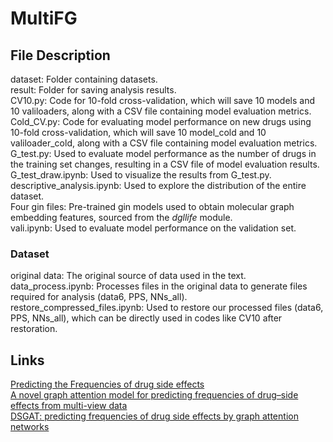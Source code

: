 # MultiFG
## File Description  
dataset: Folder containing datasets.  
result: Folder for saving analysis results.  
CV10.py: Code for 10-fold cross-validation, which will save 10 models and 10 valiloaders, along with a CSV file containing model evaluation metrics.  
Cold_CV.py: Code for evaluating model performance on new drugs using 10-fold cross-validation, which will save 10 model_cold and 10 valiloader_cold, along with a CSV file containing model evaluation metrics.  
G_test.py: Used to evaluate model performance as the number of drugs in the training set changes, resulting in a CSV file of model evaluation results.  
G_test_draw.ipynb: Used to visualize the results from G_test.py.  
descriptive_analysis.ipynb: Used to explore the distribution of the entire dataset.  
Four gin files: Pre-trained gin models used to obtain molecular graph embedding features, sourced from the *dgllife* module.  
vali.ipynb: Used to evaluate model performance on the validation set.  
### Dataset  
original data: The original source of data used in the text.  
data_process.ipynb: Processes files in the original data to generate files required for analysis (data6, PPS, NNs_all).  
restore_compressed_files.ipynb: Used to restore our processed files (data6, PPS, NNs_all), which can be directly used in codes like CV10 after restoration.   
## Links    
[Predicting the Frequencies of drug side effects](https://github.com/paccanarolab/Side-effect-Frequencies "Predicting the Frequencies of drug side effects")   
[A novel graph attention model for predicting frequencies of drug–side effects from multi-view data](https://github.com/zhc940702/MGPred "A novel graph attention model for predicting frequencies of drug–side effects from multi-view data")   
[DSGAT: predicting frequencies of drug side effects by graph attention networks](https://github.com/xxy45/DSGAT "DSGAT: predicting frequencies of drug side effects by graph attention networks")
